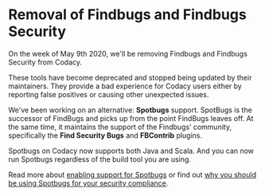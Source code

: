 # Removal of Findbugs and Findbugs Security

On the week of May 9th 2020, we'll be removing Findbugs and Findbugs Security from Codacy.

These tools have become deprecated and stopped being updated by their maintainers. They provide a bad experience for Codacy users either by reporting false positives or causing other unexpected issues.

We've been working on an alternative: **Spotbugs** support. SpotBugs is the successor of FindBugs and picks up from the point FindBugs leaves off. At the same time, it maintains the support of the Findbugs’ community, specifically the **Find Security Bugs** and **FBContrib** plugins.

Spotbugs on Codacy now supports both Java and Scala. And you can now run Spotbugs regardless of the build tool you are using.

Read more about [enabling support for Spotbugs](/hc/en-us/articles/360023916013) or find out [why you should be using Spotbugs for your security compliance](https://blog.codacy.com/further-enterprise-security-analysis-for-scala/).

